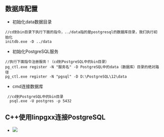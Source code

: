 ## 数据库配置

+ 初始化data数据目录

```
//cd到bin目录下执行下面的指令，../data指的是postgresql的数据库目录，我们执行初始化
initdb.exe -D ../data
```

+ 初始化PostgreSQL服务

```
//执行下面指令注册服务！（cd到PostgreSQL中的bin目录） 
pg_ctl.exe register -N "服务名" -D PostgreSQL中的data（数据库）目录的绝对路径 
pg_ctl.exe register -N "pgsql" -D D:\PostgreSQL\12\data
```

+ cmd连接数据库

```
 //cd到PostgreSQL中的bin目录
  psql.exe -U postgres -p 5432
```

## C++使用linpgxx连接PostgreSQL

+ ![](asserts/PostgreSQL/2023-09-27-10-47-44-image.png)
